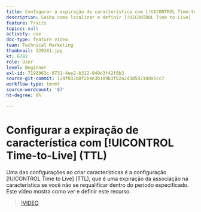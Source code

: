 ```yaml
---
title: Configurar a expiração de característica com [!UICONTROL Time-to-Live] (TTL)
description: Saiba como localizar e definir [!UICONTROL Time to Live] (TTL) no Audience Manager. Use essa configuração ao criar características, que define uma expiração de associação na característica se um usuário não se requalificar dentro do período especificado.
feature: Traits
topics: null
activity: use
doc-type: feature video
team: Technical Marketing
thumbnail: 329381.jpg
kt: 6782
role: User
level: Beginner
exl-id: 7190963c-9731-4ee2-b312-949d3f42f0b3
source-git-commit: 124f03208f2b4e3b109b3f02a2d3d59210da5cc7
workflow-type: tm+mt
source-wordcount: '87'
ht-degree: 0%

---
```


# Configurar a expiração de característica com [!UICONTROL Time-to-Live] (TTL)

Uma das configurações ao criar características é a configuração [!UICONTROL Time to Live] (TTL), que é uma expiração da associação na característica se você não se requalificar dentro do período especificado. Este vídeo mostra como ver e definir este recurso.

>[!VIDEO](https://video.tv.adobe.com/v/341340/?quality=12&learn=on&captions=por_br)
